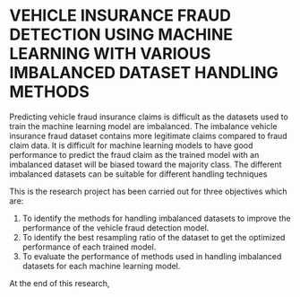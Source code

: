 ﻿# VEHICLE INSURANCE FRAUD DETECTION USING MACHINE LEARNING WITH VARIOUS IMBALANCED DATASET HANDLING METHODS

Predicting vehicle fraud insurance claims is difficult as the datasets used to train the 
machine learning model are imbalanced. The imbalance vehicle insurance fraud dataset 
contains more legitimate claims compared to fraud claim data. It is difficult for machine 
learning models to have good performance to predict the fraud claim as the trained model 
with an imbalanced dataset will be biased toward the majority class. The different 
imbalanced datasets can be suitable for different handling techniques

This is the research project has been carried out for three objectives which are:

1. To identify the methods for handling imbalanced datasets to improve the 
performance of the vehicle fraud detection model.
2. To identify the best resampling ratio of the dataset to get the optimized 
performance of each trained model.
3. To evaluate the performance of methods used in handling imbalanced datasets for 
each machine learning model.

At the end of this research, 
